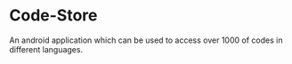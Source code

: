 # Code-Store
An android application which can be used to access over 1000 of codes in different languages.
